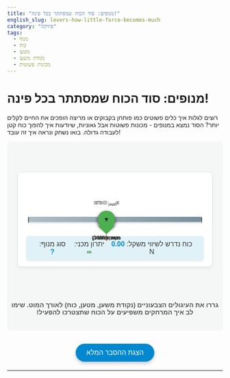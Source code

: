 ```yaml
---
title: "מנופים: סוד הכוח שמסתתר בכל פינה!"
english_slug: levers-how-little-force-becomes-much
category: "פיזיקה"
tags:
  - מנוף
  - כוח
  - מטען
  - נקודת משען
  - מכונות פשוטות
---
```

# מנופים: סוד הכוח שמסתתר בכל פינה!

רוצים לגלות איך כלים פשוטים כמו פותחן בקבוקים או מריצה הופכים את החיים לקלים יותר? הסוד נמצא במנופים - מכונות פשוטות אבל גאוניות, שיודעות איך להפוך כוח קטן לעבודה גדולה. בואו נשחק ונראה איך זה עובד!

<div id="app">
  <div class="lever-container">
    <div class="lever-bar"></div>
    <div id="fulcrum" class="lever-element fulcrum">
      <div class="fulcrum-visual"></div> <!-- Visual part of fulcrum -->
      <div class="marker">▼</div>
      <div class="label fulcrum-label">נקודת משען</div>
    </div>
    <div id="load" class="lever-element load">
       <img src="data:image/svg+xml,%3Csvg xmlns='http://www.w3.org/2000/svg' viewBox='0 0 24 24' fill='%23ffffff'%3E%3Cpath d='M0 0h24v24H0z' fill='none'/%3E%3Cpath d='M12 2C6.48 2 2 6.48 2 12s4.48 10 10 10 10-4.48 10-10S17.52 2 12 2zm0 16c-3.31 0-6-2.69-6-6s2.69-6 6-6 6 2.69 6 6-2.69 6-6 6z'/%3E%3C/svg%3E" class="icon" alt="Load">
      <div class="label load-label">מטען (100N)</div>
      <div class="distance-label load-distance">d<span class="sub">מטען</span>: 0 ס"מ</div>
      <div class="force-arrow load-arrow down">↓</div>
    </div>
    <div id="effort" class="lever-element effort">
      <img src="data:image/svg+xml,%3Csvg xmlns='http://www.w3.org/2000/svg' viewBox='0 0 24 24' fill='%23ffffff'%3E%3Cpath d='M0 0h24v24H0z' fill='none'/%3E%3Cpath d='M12 2c5.52 0 10 4.48 10 10s-4.48 10-10 10S2 17.52 2 12 6.48 2 12 2zm0 16c3.31 0 6-2.69 6-6s-2.69-6-6-6-6 2.69-6 6 2.69 6 6 6zM12 6v6l4 4-1.41 1.41L12 13.83V6z'/%3E%3C/svg%3E" class="icon" alt="Effort">
      <div class="label effort-label">כוח מופעל</div>
      <div class="distance-label effort-distance">d<span class="sub">כוח</span>: 0 ס"מ</div>
      <div class="force-arrow effort-arrow"></div>
    </div>
    <div class="results">
        <div class="calculated-effort">כוח נדרש לשיווי משקל: <span id="effort-value">0.00</span> N</div>
        <div class="mechanical-advantage">יתרון מכני: <span id="ma-value">∞</span></div>
        <div class="lever-type">סוג מנוף: <span id="lever-type">?</span></div>
    </div>
     <div class="bar-endpoints">
        <div class="end-marker left">|</div>
        <div class="end-marker right">|</div>
    </div>
  </div>
  <div class="instructions">
      <p><strong>גררו את העיגולים הצבעוניים (נקודת משען, מטען, כוח) לאורך המוט.</strong> שימו לב איך המרחקים משפיעים על הכוח שתצטרכו להפעיל!</p>
  </div>
</div>

<style>
/* --- גלובלי --- */
#app {
  direction: rtl;
  text-align: center;
  font-family: 'Heebo', sans-serif; /* שימוש בפונט עברי מודרני */
  margin-bottom: 30px;
  background-color: #f4f7f6; /* רקע עדין */
  padding: 20px 0;
  border-radius: 8px;
}

.lever-container {
  position: relative;
  width: 90%; /* ניצול שטח רחב יותר */
  height: 220px; /* גובה גדול יותר */
  margin: 50px auto 80px auto; /* מרווחים מוגדלים */
  border: 1px solid #e0e0e0; /* גבול עדין */
  background-color: #ffffff; /* רקע לבן לחלק האינטראקטיבי */
  border-radius: 8px;
  box-shadow: 0 4px 8px rgba(0,0,0,0.05); /* צל עדין */
  overflow: hidden;
  display: flex;
  flex-direction: column;
  align-items: center;
  justify-content: center; /* מרכז את התכולה */
}

/* --- מוט המנוף --- */
.lever-bar {
  position: absolute;
  left: 5%;
  right: 5%;
  top: 50%;
  height: 12px; /* מוט עבה יותר */
  background: linear-gradient(to right, #b0bec5, #78909c); /* גרדיאנט למראה תלת מימדי עדין */
  transform: translateY(-50%);
  border-radius: 6px;
  transition: transform 0.3s ease-out; /* אנימציה לסיבוב */
  box-shadow: 0 2px 4px rgba(0,0,0,0.2);
}

.bar-endpoints {
    position: absolute;
    top: 50%;
    left: 5%;
    right: 5%;
    transform: translateY(-50%);
    display: flex;
    justify-content: space-between;
    pointer-events: none; /* לא להפריע בגרירה */
    z-index: 5; /* מתחת לאלמנטים */
}

.end-marker {
    color: #555;
    font-size: 14px;
    font-weight: bold;
}


/* --- אלמנטים הניתנים לגרירה --- */
.lever-element {
  position: absolute;
  top: 50%;
  transform: translate(-50%, -50%); /* ממקם את האלמנט לפי מרכזו */
  width: 40px; /* אלמנטים גדולים יותר */
  height: 40px;
  border-radius: 50%;
  cursor: grab; /* סמן עכבר לגרירה */
  z-index: 20; /* מעל המוט */
  display: flex;
  flex-direction: column;
  align-items: center;
  justify-content: center;
  box-shadow: 0 4px 8px rgba(0,0,0,0.3); /* צל בולט יותר */
  transition: box-shadow 0.1s ease-in-out; /* אנימציה לצל בגרירה */
}

.lever-element:active {
    cursor: grabbing;
    box-shadow: 0 6px 12px rgba(0,0,0,0.4); /* צל מודגש יותר בגרירה */
}

.lever-element .icon {
    width: 60%; /* גודל אייקון יחסי */
    height: 60%;
    fill: #ffffff; /* צבע אייקונים לבן */
}

.fulcrum {
  background-color: #4CAF50; /* ירוק */
  z-index: 30; /* נקודת המשען הכי בולטת */
}

.fulcrum-visual {
    position: absolute;
    bottom: -15px; /* מתחת לעיגול */
    width: 0;
    height: 0;
    border-left: 20px solid transparent; /* בסיס משולש */
    border-right: 20px solid transparent;
    border-top: 20px solid #4CAF50; /* ירוק תואם */
}

.load {
  background-color: #FF9800; /* כתום */
}

.effort {
  background-color: #2196F3; /* כחול */
}

.label {
  position: absolute;
  bottom: -30px; /* מרווח גדול יותר מהעיגול */
  font-size: 12px; /* פונט קצת גדול יותר */
  white-space: nowrap;
  text-align: center;
  color: #333;
  font-weight: bold;
}

.distance-label {
    position: absolute;
    top: -25px; /* מרווח גדול יותר מהעיגול */
    font-size: 11px;
    white-space: nowrap;
    text-align: center;
    color: #555;
}
.distance-label .sub {
    vertical-align: sub;
    font-size: 9px;
}

.force-arrow {
    position: absolute;
    font-size: 28px; /* חץ גדול יותר */
    font-weight: bold;
    color: #f44336; /* אדום לחיזוק ויזואלי */
    bottom: -35px; /* מיקום מתחת לתוויות */
    left: 50%;
    transform: translateX(-50%);
    transition: transform 0.3s ease-out, color 0.3s ease-out; /* אנימציה לכיוון וצבע */
}

.effort-arrow.up {
    transform: translateX(-50%) rotate(180deg); /* סיבוב למעלה */
}

/* הסתרת חץ הכוח המופעל כשהוא על נקודת המשען */
.effort .force-arrow.hidden {
    visibility: hidden;
    opacity: 0;
}


/* --- אזור התוצאות --- */
.results {
    position: absolute;
    bottom: 15px; /* מיקום בתחתית הקונטיינר */
    left: 0;
    right: 0;
    font-size: 16px; /* פונט גדול יותר */
    color: #333;
    display: flex;
    justify-content: space-around; /* פיזור אחיד */
    align-items: center;
    background-color: #e0f2f7; /* רקע בהיר לתוצאות */
    padding: 10px 20px;
    border-radius: 4px;
    margin: 0 20px; /* מרווח מהצדדים */
    box-shadow: 0 2px 4px rgba(0,0,0,0.1);
}

.results div {
    margin: 0 5px; /* מרווח קטן יותר בין התוצאות */
    flex-grow: 1; /* גדילה אחידה */
    text-align: center;
}

.results span {
    font-weight: bold;
    color: #0288d1; /* צבע הדגשה כחול */
}

.mechanical-advantage span {
    color: #388e3c; /* ירוק ליתרון */
}


/* --- הוראות --- */
.instructions {
    margin-top: 20px; /* מרווח מתחת לקונטיינר */
    font-size: 15px;
    color: #555;
    font-weight: bold;
}

/* --- הסבר מלא --- */
#toggle-explanation {
  display: block;
  margin: 30px auto 20px auto; /* מרווחים נוחים */
  padding: 12px 25px; /* פדינג גדול יותר */
  font-size: 16px;
  cursor: pointer;
  background-color: #0288d1; /* כחול */
  color: white;
  border: none;
  border-radius: 25px; /* כפתור עגול */
  box-shadow: 0 4px 8px rgba(0,0,0,0.2);
  transition: background-color 0.2s ease-in-out;
}

#toggle-explanation:hover {
    background-color: #0277bd; /* כחול כהה יותר בריחוף */
}

#explanation {
  display: none;
  margin-top: 20px;
  padding: 20px; /* פדינג גדול יותר */
  border: 1px solid #e0e0e0; /* גבול עדין */
  background-color: #ffffff; /* רקע לבן */
  text-align: right;
  line-height: 1.7; /* מרווח שורות נוח */
  border-radius: 8px;
  box-shadow: 0 4px 8px rgba(0,0,0,0.05);
}

#explanation h2, #explanation h3 {
    color: #333;
    border-bottom: 1px solid #eee; /* קו הפרדה עדין */
    padding-bottom: 8px;
    margin-top: 20px;
    margin-bottom: 15px;
}

#explanation p {
    margin-bottom: 12px;
}

#explanation ul {
    margin-bottom: 12px;
    padding-right: 25px; /* הזחה לרשימה */
}

#explanation li {
    margin-bottom: 8px;
}
</style>

<button id="toggle-explanation">הצגת ההסבר המלא</button>

<div id="explanation">
  <h2>מהו מנוף?</h2>
  <p>תארו לעצמכם מוט ארוך ואבן קטנה המשמשת כנקודת משען. אם תלחצו על קצה אחד של המוט, תוכלו להרים אבן כבדה בקצה השני בקלות יחסית! זהו העיקרון הפשוט מאחורי המנוף – מכונה בסיסית המורכבת ממוט קשיח (למשל, עץ, מתכת או עצם) המסתובב סביב נקודה קבועה שנקראת נקודת משען.</p>

  <h2>מרכיבי המנוף</h2>
  <p>לכל מנוף שלושה מרכיבים עיקריים:</p>
  <ul>
    <li>**נקודת משען (Fulcrum):** הנקודה הקבועה שסביבה המוט מסתובב. זה כמו הציר של הנדנדה.</li>
    <li>**כוח מופעל (Effort):** הכוח שאנחנו משקיעים במנוף. זה יכול להיות דחיפה, משיכה או לחיצה.</li>
    <li>**מטען / התנגדות (Load / Resistance):** הכוח שאנחנו מנסים להזיז, להרים או להתגבר עליו באמצעות המנוף. לדוגמה, המשקל של אבן, ההתנגדות של פקק בבקבוק, או משקל הגוף שלנו שאנו מרימים.</li>
  </ul>

  <h2>הסוד: עקרון המומנטים</h2>
  <p>היכולת המדהימה של מנוף להגביר כוח קשורה במושג שנקרא "מומנט". מומנט הוא בעצם השפעת הסיבוב של כוח מסוים סביב נקודת המשען. הוא מחושב פשוט: **מומנט = כוח × מרחק מנקודת המשען (זרוע הכוח)**.</p>
  <p>ככל שאתם מפעילים כוח רחוק יותר מנקודת המשען (זרוע כוח ארוכה יותר), כך אפילו כוח קטן ייצור מומנט גדול יותר. זה כמו לשבת בקצה הרחוק של נדנדה כדי להרים מישהו שיושב קרוב למרכז.</p>

  <h2>מתי המנוף בשיווי משקל?</h2>
  <p>מנוף נמצא בשיווי משקל מושלם כשהשפעת הסיבוב של המטען שווה בדיוק להשפעת הסיבוב של הכוח המופעל, בכיוונים מנוגדים. במילים פשוטות: **מומנט המטען = מומנט הכוח המופעל**.</p>
  <p>או בנוסחה: **כוח המטען × מרחק המטען מנקודת המשען = כוח מופעל × מרחק הכוח המופעל מנקודת המשען**.</p>
  <p>בסימולציה ששיחקתם איתה, המערכת חישבה עבורכם בדיוק איזה כוח נדרש כדי להגיע לשיווי משקל במיקומים שבחרתם.</p>

  <h2>יתרון מכני: כמה המנוף עוזר?</h2>
  <p>ה"יתרון המכני" אומר לנו פי כמה המנוף מקל עלינו את העבודה. זהו היחס בין כוח המטען לכוח המופעל הנדרש כדי להתגבר עליו:</p>
  <p>יתרון מכני = כוח המטען / כוח מופעל. וזה גם שווה ל: **מרחק הכוח המופעל מנקודת המשען / מרחק המטען מנקודת המשען**.</p>
  <p>אם היתרון המכני גדול מ-1, המנוף "מגביר כוח" - אתם צריכים להפעיל פחות כוח מכוח המטען. אם הוא קטן מ-1, אתם צריכים להפעיל יותר כוח (מנופים כאלה שימושיים להגברת מהירות או מרחק תנועה על חשבון כוח). יתרון מכני אינסופי מתקבל כשהכוח המופעל ממוקם רחוק מאוד מנקודת המשען יחסית למטען.</p>


  <h2>משפחות המנופים: 3 סוגים עיקריים</h2>
  <p>המנופים מחולקים לשלוש קבוצות בהתאם למיקום היחסי של נקודת המשען, המטען והכוח המופעל:</p>
  <ul>
    <li>**מנוף סוג 1:** נקודת המשען יושבת *בין* המטען לבין הכוח המופעל. דוגמאות מוכרות: מספריים, נדנדה, מלקחיים (כן, הם בעצם שני מנופים מסוג 1 שמחוברים). במנוף סוג 1 היתרון המכני יכול להיות גדול מ-1, שווה ל-1 או קטן מ-1, הכל תלוי איפה בדיוק ממוקמת נקודת המשען.</li>
    <li>**מנוף סוג 2:** המטען ממוקם *בין* נקודת המשען לבין הכוח המופעל. חשבו על מריצה, פותחן בקבוקים או מפצח אגוזים. במנופים מסוג 2, נקודת המשען היא תמיד בקצה אחד, והכוח המופעל בקצה השני. המטען תמיד קרוב יותר לנקודת המשען מאשר הכוח המופעל, ולכן מנופים אלה *תמיד* מספקים יתרון מכני הגדול מ-1. הם אלופים בהגברת כוח!</li>
    <li>**מנוף סוג 3:** הכוח המופעל נמצא *בין* נקודת המשען לבין המטען. דוגמאות יומיומיות: פינצטה (מלקטת), חכת דיג, מטאטא, ורוב המנופים בגוף האדם (למשל, הזרוע המורמת על ידי שריר הדו-ראשי). במנופים מסוג 3, הכוח המופעל קרוב יותר לנקודת המשען מאשר המטען. לכן, היתרון המכני *תמיד* קטן מ-1. הם לא מגבירים כוח, אבל הם מצוינים להגברת מהירות או מרחק תנועה של המטען ביחס לתנועת הכוח המופעל – שימושי מאוד לזריקת חכה או לטאטוא מהיר!</li>
  </ul>

  <h2>מנופים בכל מקום סביבנו</h2>
  <p>עכשיו כשאתם מכירים את העיקרון, תתחילו לראות מנופים בכל מקום! בכלי עבודה, במבנים (דלתות, שערים), ובגוף שלנו (העצמות הן המוטות, המפרקים הם נקודות המשען, והשרירים מספקים את הכוח). הבנת המנופים פותחת עיניים להבנת העולם הפיזי שמקיף אותנו.</p>
</div>

<script>
document.addEventListener('DOMContentLoaded', () => {
    const fulcrum = document.getElementById('fulcrum');
    const load = document.getElementById('load');
    const effort = document.getElementById('effort');
    const leverBar = document.querySelector('.lever-bar');
    const container = document.querySelector('.lever-container');
    const loadDistanceLabel = document.querySelector('.load-distance');
    const effortDistanceLabel = document.querySelector('.effort-distance');
    const effortValueDisplay = document.getElementById('effort-value');
    const maValueDisplay = document.getElementById('ma-value');
    const leverTypeDisplay = document.getElementById('lever-type');
    const effortArrow = document.querySelector('.effort-arrow');

    let activeElement = null;
    let offset = { x: 0, y: 0 };
    const containerRect = container.getBoundingClientRect(); // Initial rect
    const LOAD_FORCE = 100; // Constant load force in Newtons
    const CM_PER_PX = 0.0264583; // Approximation: 1px = 0.0264583cm (based on 96dpi)

    // Get positions relative to the container's left edge (percentage based)
    function getElementPercentage(element) {
        const elementRect = element.getBoundingClientRect();
        const containerRect = container.getBoundingClientRect();
        return ((elementRect.left - containerRect.left + element.offsetWidth / 2) / containerRect.width) * 100;
    }

    function setElementPercentage(element, percentage) {
        const containerRect = container.getBoundingClientRect();
        const barRect = leverBar.getBoundingClientRect();

        // Calculate element's center position in pixels relative to container's left edge
        let newCenterX = (percentage / 100) * containerRect.width;

        // Get bar's pixel positions relative to container's left edge
        const barLeftPx = barRect.left - containerRect.left;
        const barRightPx = barRect.right - containerRect.left;

        // Clamp the element's center position to stay within the bar's pixel bounds
        // Allowing a small buffer on ends for visual clarity
        const bufferPx = element.offsetWidth * 0.3; // Allow 30% of element width outside bar
        const minCenterX = barLeftPx - bufferPx;
        const maxCenterX = barRightPx + bufferPx;

        newCenterX = Math.max(minCenterX, Math.min(newCenterX, maxCenterX));

        // Convert clamped pixel center back to percentage left for the element's style
        const newLeftPercent = ((newCenterX - element.offsetWidth / 2) / containerRect.width) * 100;

        element.style.left = `${newLeftPercent}%`;
    }

    // Set initial positions (percentage of container width)
    setElementPercentage(fulcrum, 50);
    setElementPercentage(load, 30);
    setElementPercentage(effort, 70);


    function calculateLever() {
        const containerRect = container.getBoundingClientRect(); // Update container rect
        const barRect = leverBar.getBoundingClientRect(); // Update bar rect

        // Calculate element center positions in pixels relative to the container's left edge
        const fulcrumPosPx = fulcrum.getBoundingClientRect().left - containerRect.left + fulcrum.offsetWidth / 2;
        const loadPosPx = load.getBoundingClientRect().left - containerRect.left + load.offsetWidth / 2;
        const effortPosPx = effort.getBoundingClientRect().left - containerRect.left + effort.offsetWidth / 2;

        // Distances from the fulcrum (in pixels)
        const loadDistancePx = Math.abs(loadPosPx - fulcrumPosPx);
        const effortDistancePx = Math.abs(effortPosPx - fulcrumPosPx);

        // Convert pixels to cm for display
        const loadDistanceCm = loadDistancePx * CM_PER_PX;
        const effortDistanceCm = effortDistancePx * CM_PER_PX;

        loadDistanceLabel.textContent = `dמטען: ${loadDistanceCm.toFixed(1)} ס"מ`;
        effortDistanceLabel.textContent = `dכוח: ${effortDistanceCm.toFixed(1)} ס"מ`;

        let requiredEffort = 0;
        let mechanicalAdvantage = Infinity; // Default

        const distanceThresholdPx = 5; // Pixels threshold to consider elements "at" the fulcrum

        // --- Calculate Required Effort and MA ---
        if (effortDistancePx > distanceThresholdPx) { // Avoid division by zero/near-zero
             requiredEffort = (LOAD_FORCE * loadDistancePx) / effortDistancePx;
             effortValueDisplay.textContent = requiredEffort.toFixed(2);
             mechanicalAdvantage = effortDistancePx / loadDistancePx; // MA = Effort Arm / Load Arm
             maValueDisplay.textContent = mechanicalAdvantage.toFixed(2);
        } else {
             effortValueDisplay.textContent = '∞'; // Infinite force needed if effort is at fulcrum
             mechanicalAdvantage = 0; // No mechanical advantage possible
             maValueDisplay.textContent = '0.00';
        }

        // --- Determine Lever Type and Effort Arrow Direction ---
        const loadSide = loadPosPx < fulcrumPosPx - distanceThresholdPx ? 'left' : (loadPosPx > fulcrumPosPx + distanceThresholdPx ? 'right' : 'on');
        const effortSide = effortPosPx < fulcrumPosPx - distanceThresholdPx ? 'left' : (effortPosPx > fulcrumPosPx + distanceThresholdPx ? 'right' : 'on');

        let leverType = '?';

        // Hide effort arrow if effort is effectively at fulcrum
         if (effortDistancePx <= distanceThresholdPx) {
             effortArrow.classList.add('hidden');
         } else {
             effortArrow.classList.remove('hidden');
         }

        // Load arrow is always down for the constant load
        load.querySelector('.force-arrow').textContent = '↓';

        if (loadSide !== 'on' && effortSide !== 'on') {
             if (loadSide !== effortSide) {
                 // Type 1: Fulcrum is between load and effort
                 leverType = 'סוג 1';
                 effortArrow.textContent = '↓'; // Effort usually down in Type 1 to lift load
                 effortArrow.classList.remove('up'); // Ensure it's not 'up'
                 effortArrow.style.color = '#f44336'; // Red
             } else {
                 // Type 2 or 3: Fulcrum is at one end, load and effort on same side
                 if (Math.abs(loadPosPx - fulcrumPosPx) > Math.abs(effortPosPx - fulcrumPosPx)) {
                     // Type 3: Effort is between fulcrum and load
                     leverType = 'סוג 3';
                      effortArrow.textContent = '↑'; // Effort usually up in Type 3 to lift load
                     effortArrow.classList.add('up'); // Rotate arrow up
                     effortArrow.style.color = '#f44336'; // Red
                 } else {
                      // Type 2: Load is between fulcrum and effort
                     leverType = 'סוג 2';
                     effortArrow.textContent = '↑'; // Effort usually up in Type 2 to lift load
                     effortArrow.classList.add('up'); // Rotate arrow up
                      effortArrow.style.color = '#f44336'; // Red
                 }
             }
         } else {
             leverType = '?'; // One or more elements on fulcrum or positions are ambiguous
             effortArrow.classList.add('hidden');
         }

        leverTypeDisplay.textContent = leverType;

        // --- Lever Rotation Animation (Visualizing Leverage) ---
        const barLeftPx = barRect.left - containerRect.left;
        const barWidthPx = leverBar.offsetWidth; // Use offsetWidth for current width
        // Calculate fulcrum's position *along the bar* in pixels
        const fulcrumBarPositionPx = fulcrumPosPx - barLeftPx;

        // Set the transform origin of the bar to the fulcrum's position along the bar's width
        const fulcrumBarPercentage = (fulcrumBarPositionPx / barWidthPx) * 100;
        leverBar.style.transformOrigin = `${fulcrumBarPercentage}% 50%`;


        // Calculate tilt angle based on relative distances (visual leverage indicator)
        // Use distance ratio: if effort arm >> load arm, effort side tilts down (negative angle)
        // If load arm >> effort arm, load side tilts down (positive angle)
        let tiltAngle = 0; // degrees
        const maxVisualTilt = 2; // degrees, subtle tilt
        const minDistanceForTilt = 10; // px, minimum distance from fulcrum to consider tilting

        if (loadDistancePx > minDistanceForTilt && effortDistancePx > minDistanceForTilt) {
             // Normalize distances relative to the bar length for a stable visual tilt
             const barLengthConsideration = barWidthPx / 2; // Use half bar length as a reference
             const normalizedLoadDist = loadDistancePx / barLengthConsideration;
             const normalizedEffortDist = effortDistancePx / barLengthConsideration;

             // Tilt based on the difference in normalized distances, scaled by maxVisualTilt
             // Positive tilt means effort side up, load side down (load has more leverage)
             // Negative tilt means effort side down, load side up (effort has more leverage)
             const rawTilt = normalizedLoadDist - normalizedEffortDist;
             tiltAngle = rawTilt * maxVisualTilt; // Scale the difference to the max tilt range

             // Clamp the angle to the max visual tilt
             tiltAngle = Math.max(-maxVisualTilt, Math.min(maxVisualTilt, tiltAngle));

        } else {
             tiltAngle = 0; // No tilt if elements are too close to fulcrum
        }


        // Apply rotation with transition
        // Preserve the vertical translation needed to keep it centered initially
        leverBar.style.transform = `translateY(-50%) rotate(${tiltAngle}deg)`;
    }

    function startDragging(e) {
        // Check if the target or any parent is a draggable element
        activeElement = e.target.closest('.lever-element');
        if (!activeElement) return;

        // Prevent default drag behavior
        e.preventDefault();

        const elementRect = activeElement.getBoundingClientRect();
        const containerRect = container.getBoundingClientRect();

        // Calculate the offset of the mouse click from the element's center
        // We only care about horizontal offset
        offset.x = e.clientX - (elementRect.left + elementRect.width / 2);
        offset.y = 0; // Ensure no vertical drag influence

        activeElement.style.cursor = 'grabbing';
        // Add a class for visual feedback while dragging (e.g., shadow, z-index)
        activeElement.classList.add('dragging');

        document.addEventListener('mousemove', dragElement);
        document.addEventListener('mouseup', stopDragging);
    }

    function dragElement(e) {
        if (!activeElement) return;

        // Prevent default drag behavior
        e.preventDefault();

        const containerRect = container.getBoundingClientRect();

        // Calculate new center position in pixels relative to container's left edge
        let newCenterX = e.clientX - containerRect.left - offset.x;

        // Convert new center pixel position to percentage relative to container width
        let newCenterPercent = (newCenterX / containerRect.width) * 100;

        // Use the setElementPercentage function which handles clamping to bar bounds
        setElementPercentage(activeElement, newCenterPercent);

        // Recalculate lever properties as the element moves
        calculateLever();
    }

    function stopDragging() {
        if (!activeElement) return;
        activeElement.style.cursor = 'grab';
        // Remove the dragging class
        activeElement.classList.remove('dragging');
        activeElement = null;
        document.removeEventListener('mousemove', dragElement);
        document.removeEventListener('mouseup', stopDragging);
         // Optional: Add a slight animation/snap back to level if it wasn't perfectly level
         // calculateLever(); // Recalculate one last time to ensure final position is captured
    }

    // Add event listeners for dragging
    container.addEventListener('mousedown', startDragging);

    // Add dragging class style
     const styleSheet = document.styleSheets[0]; // Get the first stylesheet
     styleSheet.insertRule('.lever-element.dragging { z-index: 100; box-shadow: 0 8px 16px rgba(0,0,0,0.5); }', styleSheet.cssRules.length);


    // Toggle explanation visibility
    const toggleButton = document.getElementById('toggle-explanation');
    const explanationDiv = document.getElementById('explanation');

    toggleButton.addEventListener('click', () => {
        const isHidden = explanationDiv.style.display === 'none' || explanationDiv.style.display === '';
        explanationDiv.style.display = isHidden ? 'block' : 'none';
        toggleButton.textContent = isHidden ? 'הסתר הסבר' : 'הצגת ההסבר המלא';
        // Scroll to the explanation when shown?
        if (isHidden) {
            explanationDiv.scrollIntoView({ behavior: 'smooth', block: 'start' });
        }
    });

     // Initial calculation after elements are positioned
     calculateLever();

     // Recalculate on window resize to adjust positions and distances
     window.addEventListener('resize', () => {
        // Re-set positions based on current percentages to keep them relative
        setElementPercentage(fulcrum, getElementPercentage(fulcrum));
        setElementPercentage(load, getElementPercentage(load));
        setElementPercentage(effort, getElementPercentage(effort));
        calculateLever();
     });

});
</script>
---
```